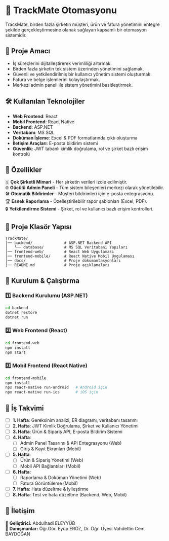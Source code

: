 # 🏢 TrackMate Otomasyonu

TrackMate, birden fazla şirketin müşteri, ürün ve fatura yönetimini entegre şekilde gerçekleştirmesine olanak sağlayan kapsamlı bir otomasyon sistemidir. 

## 🚀 Proje Amacı
- İş süreçlerini dijitalleştirerek verimliliği artırmak.
- Birden fazla şirketin tek sistem üzerinden yönetimini sağlamak.
- Güvenli ve yetkilendirilmiş bir kullanıcı yönetim sistemi oluşturmak.
- Fatura ve belge işlemlerini kolaylaştırmak.
- Merkezi admin paneli ile sistem yönetimini basitleştirmek.

## 🛠️ Kullanılan Teknolojiler
- **Web Frontend**: React  
- **Mobil Frontend**: React Native  
- **Backend**: ASP.NET  
- **Veritabanı**: MS SQL  
- **Doküman İşleme**: Excel & PDF formatlarında çıktı oluşturma  
- **İletişim Araçları**: E-posta bildirim sistemi  
- **Güvenlik**: JWT tabanlı kimlik doğrulama, rol ve şirket bazlı erişim kontrolü  

## 🌟 Özellikler
🇸 **Çok Şirketli Mimari** - Her şirketin verileri izole edilmiştir.  
🌐 **Gücülü Admin Paneli** - Tüm sistem bileşenleri merkezi olarak yönetilebilir.  
🛠️ **Otomatik Bildirimler** - Müşteri bildirimleri için e-posta entegrasyonu.  
🏆 **Esnek Raporlama** - Özelleştirilebilir rapor şablonları (Excel, PDF).  
🔒 **Yetkilendirme Sistemi** - Şirket, rol ve kullanıcı bazlı erişim kontrolleri.  

## 📁 Proje Klasör Yapısı
```
TrackMate/
│── backend/              # ASP.NET Backend API  
│   └── database/         # MS SQL Veritabanı Yapıları  
│── frontend-web/         # React Web Uygulaması  
│── frontend-mobile/      # React Native Mobil Uygulaması  
│── docs/                 # Proje dökümantasyonları  
│── README.md             # Proje açıklamaları  
```

## 🔧 Kurulum & Çalıştırma
### **1️⃣ Backend Kurulumu (ASP.NET)**
```sh
cd backend
dotnet restore
dotnet run
```

### **2️⃣ Web Frontend (React)**
```sh
cd frontend-web
npm install
npm start
```

### **3️⃣ Mobil Frontend (React Native)**
```sh
cd frontend-mobile
npm install
npx react-native run-android   # Android için
npx react-native run-ios       # iOS için
```

## 📅 İş Takvimi
- [ ] **1. Hafta**: Gereksinim analizi, ER diagramı, veritabanı tasarımı
- [ ] **2. Hafta**: JWT Kimlik Doğrulama, Şirket ve Kullanıcı Yönetimi
- [ ] **3. Hafta**: Ürün & Sipariş API, E-posta Bildirim Sistemi
- [ ] **4. Hafta**: 
  - [ ] Admin Panel Tasarımı & API Entegrasyonu (Web)
  - [ ] Giriş & Kayıt Ekranları (Mobil)
- [ ] **5. Hafta**: 
  - [ ] Ürün & Sipariş Yönetimi (Web)
  - [ ] Mobil API Bağlantıları (Mobil)
- [ ] **6. Hafta**: 
  - [ ] Raporlama & Doküman Yönetimi (Web)
  - [ ] Fatura Görüntüleme (Mobil)
- [ ] **7. Hafta**: Hata düzeltme & iyileştirme
- [ ] **8. Hafta**: Test ve hata düzeltme (Backend, Web, Mobil)

## 📧 İletişim
📌 **Geliştirici:** Abdulhadi ELEYYÜB  
📌 **Danışmanlar:** Öğr.Gör. Eyüp ERÖZ, Dr. Öğr. Üyesi Vahdettin Cem BAYDOĞAN  
